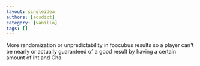 ```yaml
---
layout: singleidea
authors: [aosdict]
category: [vanilla]
tags: []
---
```

More randomization or unpredictability in foocubus results so a player can't be nearly or actually guaranteed of a good result by having a certain amount of Int and Cha.
